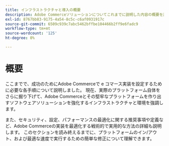 ```yaml
---
title: インフラストラクチャと導入の概要
description: Adobe Commerceソリューションについてこれまでに説明した内容の概要を説明します。
exl-id: 8767bb83-9175-4a54-8c5c-c6af0931917c
source-git-commit: 6509c939c7abc5462bffbe104466b2ff9e6fadc9
workflow-type: tm+mt
source-wordcount: '125'
ht-degree: 0%

---
```


# 概要

ここまでで、成功のためにAdobe Commerceで e コマース実装を設定するために必要な各手順について説明しました。 現在、実際のプラットフォーム自体をさらに掘り下げて、Adobe Commerceとその堅牢なプラットフォームを作り出すソフトウェアソリューションを強化するインフラストラクチャと環境を強調します。

また、セキュリティ、設定、パフォーマンスの最適化に関する推奨事項や定義など、Adobe Commerceの実装を最適化する戦術的で実用的な方法の詳細も説明します。 このセクションを読み終えるまでに、プラットフォームのイン/アウト、および最適な速度で実行するための簡単な修正について理解できます。
